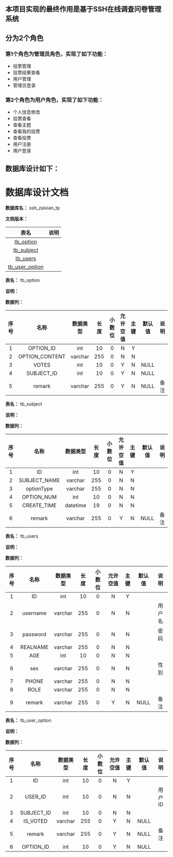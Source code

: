 ## 本项目实现的最终作用是基于SSH在线调查问卷管理系统
## 分为2个角色
### 第1个角色为管理员角色，实现了如下功能：
 - 投票管理
 - 投票结果查看
 - 用户管理
 - 管理员登录
### 第2个角色为用户角色，实现了如下功能：
 - 个人信息修改
 - 投票查看
 - 查看主题
 - 查看我的投票
 - 查看投票
 - 用户注册
 - 用户登录
## 数据库设计如下：
# 数据库设计文档

**数据库名：** ssh_zaixian_tp

**文档版本：** 


| 表名                  | 说明       |
| :---: | :---: |
| [tb_option](#tb_option) |  |
| [tb_subject](#tb_subject) |  |
| [tb_users](#tb_users) |  |
| [tb_user_option](#tb_user_option) |  |

**表名：** <a id="tb_option">tb_option</a>

**说明：** 

**数据列：**

| 序号 | 名称 | 数据类型 |  长度  | 小数位 | 允许空值 | 主键 | 默认值 | 说明 |
| :---: | :---: | :---: | :---: | :---: | :---: | :---: | :---: | :---: |
|  1   | OPTION_ID |   int   | 10 |   0    |    N     |  Y   |       |   |
|  2   | OPTION_CONTENT |   varchar   | 255 |   0    |    N     |  N   |       |   |
|  3   | VOTES |   int   | 10 |   0    |    Y     |  N   |   NULL    |   |
|  4   | SUBJECT_ID |   int   | 10 |   0    |    Y     |  N   |   NULL    |   |
|  5   | remark |   varchar   | 255 |   0    |    Y     |  N   |   NULL    | 备注  |

**表名：** <a id="tb_subject">tb_subject</a>

**说明：** 

**数据列：**

| 序号 | 名称 | 数据类型 |  长度  | 小数位 | 允许空值 | 主键 | 默认值 | 说明 |
| :---: | :---: | :---: | :---: | :---: | :---: | :---: | :---: | :---: |
|  1   | ID |   int   | 10 |   0    |    N     |  Y   |       |   |
|  2   | SUBJECT_NAME |   varchar   | 255 |   0    |    N     |  N   |       |   |
|  3   | optionType |   varchar   | 255 |   0    |    N     |  N   |       |   |
|  4   | OPTION_NUM |   int   | 10 |   0    |    N     |  N   |       |   |
|  5   | CREATE_TIME |   datetime   | 19 |   0    |    N     |  N   |       |   |
|  6   | remark |   varchar   | 255 |   0    |    Y     |  N   |   NULL    | 备注  |

**表名：** <a id="tb_users">tb_users</a>

**说明：** 

**数据列：**

| 序号 | 名称 | 数据类型 |  长度  | 小数位 | 允许空值 | 主键 | 默认值 | 说明 |
| :---: | :---: | :---: | :---: | :---: | :---: | :---: | :---: | :---: |
|  1   | ID |   int   | 10 |   0    |    N     |  Y   |       |   |
|  2   | username |   varchar   | 255 |   0    |    N     |  N   |       | 用户名  |
|  3   | password |   varchar   | 255 |   0    |    N     |  N   |       | 密码  |
|  4   | REALNAME |   varchar   | 255 |   0    |    N     |  N   |       |   |
|  5   | AGE |   int   | 10 |   0    |    N     |  N   |       |   |
|  6   | sex |   varchar   | 255 |   0    |    N     |  N   |       | 性别  |
|  7   | PHONE |   varchar   | 255 |   0    |    N     |  N   |       |   |
|  8   | ROLE |   varchar   | 255 |   0    |    N     |  N   |       |   |
|  9   | remark |   varchar   | 255 |   0    |    Y     |  N   |   NULL    | 备注  |

**表名：** <a id="tb_user_option">tb_user_option</a>

**说明：** 

**数据列：**

| 序号 | 名称 | 数据类型 |  长度  | 小数位 | 允许空值 | 主键 | 默认值 | 说明 |
| :---: | :---: | :---: | :---: | :---: | :---: | :---: | :---: | :---: |
|  1   | ID |   int   | 10 |   0    |    N     |  Y   |       |   |
|  2   | USER_ID |   int   | 10 |   0    |    N     |  N   |       | 用户ID  |
|  3   | SUBJECT_ID |   int   | 10 |   0    |    N     |  N   |       |   |
|  4   | IS_VOTED |   varchar   | 255 |   0    |    Y     |  N   |   NULL    |   |
|  5   | remark |   varchar   | 255 |   0    |    Y     |  N   |   NULL    | 备注  |
|  6   | OPTION_ID |   int   | 10 |   0    |    Y     |  N   |   NULL    |   |

